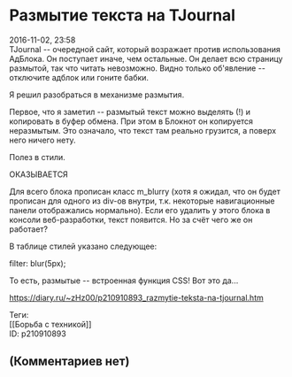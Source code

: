 Размытие текста на TJournal
===========================

  
2016-11-02, 23:58  
 TJournal -- очередной сайт, который возражает против использования АдБлока. Он поступает иначе, чем остальные. Он делает всю страницу размытой, так что читать невозможно. Видно только об'явление -- отключите адблок или гоните бабки.   
   
 Я решил разобраться в механизме размытия.   
   
 Первое, что я заметил -- размытый текст можно выделять (!) и копировать в буфер обмена. При этом в Блокнот он копируется неразмытым. Это означало, что текст там реально грузится, а поверх него ничего нету.   
   
 Полез в стили.   
   
 ОКАЗЫВАЕТСЯ   
   
 Для всего блока <html> прописан класс m\_blurry (хотя я ожидал, что он будет прописан для одного из div-ов внутри, т.к. некоторые навигационные панели отображались нормально). Если его удалить у этого блока в консоли веб-разработки, текст появится. Но за счёт чего же он работает?   
   
 В таблице стилей указано следующее:   
   
 filter: blur(5px);   
   
 То есть, размытые -- встроенная функция CSS! Вот это да...   
  
<https://diary.ru/~zHz00/p210910893_razmytie-teksta-na-tjournal.htm>  
  
Теги:  
[[Борьба с техникой]]  
ID: p210910893  


(Комментариев нет)
------------------